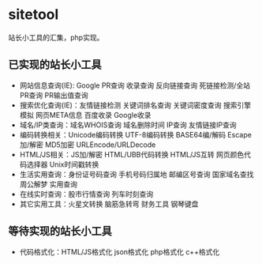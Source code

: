 # sitetool
站长小工具的汇集，php实现。

## 已实现的站长小工具
* 网站信息查询(IE): Google PR查询    收录查询    反向链接查询    死链接检测/全站PR查询    PR输出值查询
* 搜索优化查询(IE)：友情链接检测    关键词排名查询   关键词密度查询    搜索引擎模拟    网页META信息    百度收录    Google收录
* 域名/IP类查询：域名WHOIS查询    域名删除时间    IP查询    友情链接IP查询
* 编码转换相关：Unicode编码转换    UTF-8编码转换    BASE64编/解码    Escape加/解密    MD5加密    URLEncode/URLDecode
* HTML/JS相关：JS加/解密    HTML/UBB代码转换    HTML/JS互转        网页颜色代码选择器    Unix时间戳转换
* 生活实用查询：身份证号码查询    手机号码归属地    邮编区号查询    国家域名查找    周公解梦    实用查询
* 在线实时查询：股市行情查询    列车时刻查询
* 其它实用工具：火星文转换    脑筋急转弯    财务工具    钢琴键盘

## 等待实现的站长小工具
* 代码格式化：HTML/JS格式化 json格式化  php格式化   c++格式化

